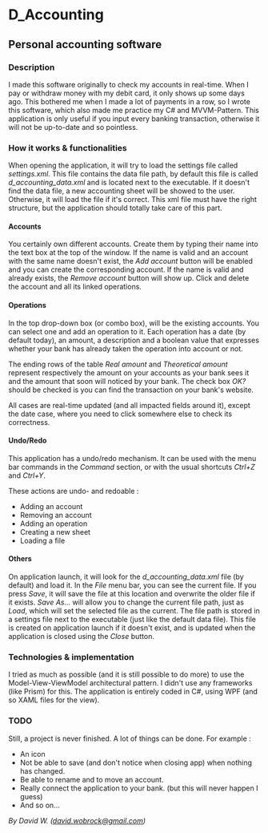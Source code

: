 # D_Accounting
## Personal accounting software

### Description

I made this software originally to check my accounts in real-time.
When I pay or withdraw money with my debit card, it only shows up some days ago.
This bothered me when I made a lot of payments in a row, so I wrote this software, which also made me practice my C# and MVVM-Pattern.
This application is only useful if you input every banking transaction, otherwise it will not be up-to-date and so pointless.

### How it works & functionalities

When opening the application, it will try to load the settings file called *settings.xml*.
This file contains the data file path, by default this file is called *d_accounting_data.xml* and is located next to the executable.
If it doesn't find the data file, a new accounting sheet will be showed to the user. Otherwise, it will load the file if it's correct.
This xml file must have the right structure, but the application should totally take care of this part.

#### Accounts

You certainly own different accounts. Create them by typing their name into the text box at the top of the window.
If the name is valid and an account with the same name doesn't exist, the *Add account* button will be enabled and you can create the corresponding account.
If the name is valid and already exists, the *Remove account* button will show up. Click and delete the account and all its linked operations.

#### Operations

In the top drop-down box (or combo box), will be the existing accounts. You can select one and add an operation to it.
Each operation has a date (by default today), an amount, a description and a boolean value that expresses whether your bank has already taken the operation into account or not.

The ending rows of the table *Real amount* and *Theoretical amount* represent respectively the amount on your accounts as your bank sees it and the amount that soon will noticed by your bank.
The check box *OK?* should be checked is you can find the transaction on your bank's website.

All cases are real-time updated (and all impacted fields around it), except the date case, where you need to click somewhere else to check its correctness.

#### Undo/Redo

This application has a undo/redo mechanism. It can be used with the menu bar commands in the *Command* section, or with the usual shortcuts *Ctrl+Z* and *Ctrl+Y*.

These actions are undo- and redoable :
* Adding an account
* Removing an account
* Adding an operation
* Creating a new sheet
* Loading a file

#### Others

On application launch, it will look for the *d_accounting_data.xml* file (by default) and load it.
In the *File* menu bar, you can see the current file. If you press *Save*, it will save the file at this location and overwrite the older file if it exists.
*Save As...* will allow you to change the current file path, just as *Load*, which will set the selected file as the current.
The file path is stored in a settings file next to the executable (just like the default data file). This file is created on application launch if it doesn't exist, and is updated when the application is closed using the *Close* button.

### Technologies & implementation

I tried as much as possible (and it is still possible to do more) to use the Model-View-ViewModel architectural pattern. I didn't use any frameworks (like Prism) for this.
The application is entirely coded in C#, using WPF (and so XAML files for the view).

### TODO

Still, a project is never finished. A lot of things can be done. For example :

* An icon
* Not be able to save (and don't notice when closing app) when nothing has changed.
* Be able to rename and to move an account.
* Really connect the application to your bank. (but this will never happen I guess)
* And so on...

_By David W. (david.wobrock@gmail.com)_
